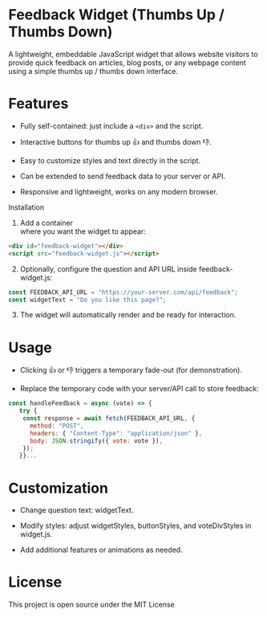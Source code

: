 # Feedback Widget (Thumbs Up / Thumbs Down)

A lightweight, embeddable JavaScript widget that allows website visitors to provide quick feedback on articles, blog posts, or any webpage content using a simple thumbs up / thumbs down interface.

# Features

- Fully self-contained: just include a `<div>` and the script.

- Interactive buttons for thumbs up 👍 and thumbs down 👎.

- Easy to customize styles and text directly in the script.

- Can be extended to send feedback data to your server or API.

- Responsive and lightweight, works on any modern browser.

Installation

1. Add a container <div> where you want the widget to appear:

```html
<div id="feedback-widget"></div>
<script src="feedback-widget.js"></script>
```

2. Optionally, configure the question and API URL inside feedback-widget.js:

```js
const FEEDBACK_API_URL = "https://your-server.com/api/feedback";
const widgetText = "Do you like this page?";
```

3. The widget will automatically render and be ready for interaction.

# Usage

- Clicking 👍 or 👎 triggers a temporary fade-out (for demonstration).

- Replace the temporary code with your server/API call to store feedback:

```js
const handleFeedback = async (vote) => {
   try {
    const response = await fetch(FEEDBACK_API_URL, {
      method: "POST",
      headers: { "Content-Type": "application/json" },
      body: JSON.stringify({ vote: vote }),
    });
   }}...
```

# Customization

- Change question text: widgetText.

- Modify styles: adjust widgetStyles, buttonStyles, and voteDivStyles in widget.js.

- Add additional features or animations as needed.

# License

This project is open source under the MIT License
